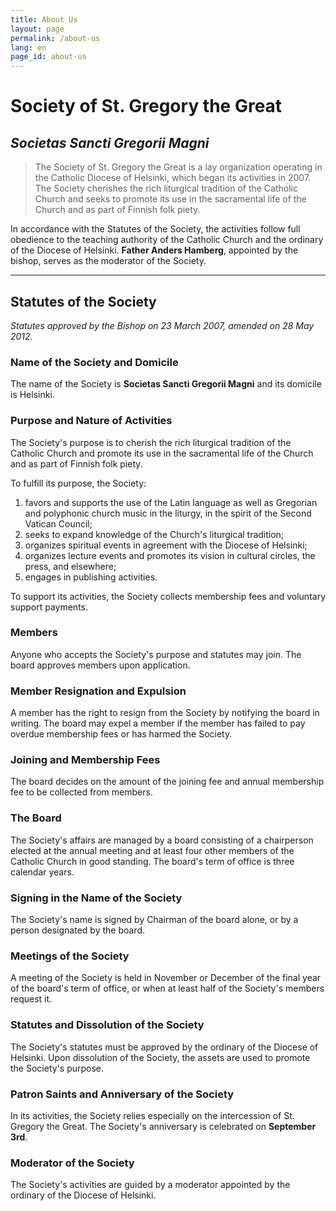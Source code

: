 ```yaml
---
title: About Us
layout: page
permalink: /about-us
lang: en
page_id: about-us
---
```


# Society of St. Gregory the Great
## *Societas Sancti Gregorii Magni*

> The Society of St. Gregory the Great is a lay organization operating in the Catholic Diocese of Helsinki, which began its activities in 2007. The Society cherishes the rich liturgical tradition of the Catholic Church and seeks to promote its use in the sacramental life of the Church and as part of Finnish folk piety.

In accordance with the Statutes of the Society, the activities follow full obedience to the teaching authority of the Catholic Church and the ordinary of the Diocese of Helsinki. **Father Anders Hamberg**, appointed by the bishop, serves as the moderator of the Society.

---

## Statutes of the Society

*Statutes approved by the Bishop on 23 March 2007, amended on 28 May 2012.*

### Name of the Society and Domicile
The name of the Society is **Societas Sancti Gregorii Magni** and its domicile is Helsinki.

### Purpose and Nature of Activities
The Society's purpose is to cherish the rich liturgical tradition of the Catholic Church and promote its use in the sacramental life of the Church and as part of Finnish folk piety.

To fulfill its purpose, the Society:
1. favors and supports the use of the Latin language as well as Gregorian and polyphonic church music in the liturgy, in the spirit of the Second Vatican Council;
2. seeks to expand knowledge of the Church's liturgical tradition;
3. organizes spiritual events in agreement with the Diocese of Helsinki;
4. organizes lecture events and promotes its vision in cultural circles, the press, and elsewhere;
5. engages in publishing activities.

To support its activities, the Society collects membership fees and voluntary support payments.

### Members
Anyone who accepts the Society's purpose and statutes may join. The board approves members upon application.

### Member Resignation and Expulsion
A member has the right to resign from the Society by notifying the board in writing. The board may expel a member if the member has failed to pay overdue membership fees or has harmed the Society.

### Joining and Membership Fees
The board decides on the amount of the joining fee and annual membership fee to be collected from members.

### The Board
The Society's affairs are managed by a board consisting of a chairperson elected at the annual meeting and at least four other members of the Catholic Church in good standing. The board's term of office is three calendar years.

### Signing in the Name of the Society
The Society's name is signed by Chairman of the board alone, or by a person designated by the board.

### Meetings of the Society
A meeting of the Society is held in November or December of the final year of the board's term of office, or when at least half of the Society's members request it.

### Statutes and Dissolution of the Society
The Society's statutes must be approved by the ordinary of the Diocese of Helsinki. Upon dissolution of the Society, the assets are used to promote the Society's purpose.

### Patron Saints and Anniversary of the Society
In its activities, the Society relies especially on the intercession of St. Gregory the Great. The Society's anniversary is celebrated on **September 3rd**.

### Moderator of the Society
The Society's activities are guided by a moderator appointed by the ordinary of the Diocese of Helsinki.
